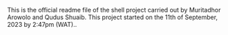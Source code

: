This is the official readme file of the shell project carried out by Muritadhor Arowolo and Qudus Shuaib.
This project started on the 11th of September, 2023 by 2:47pm (WAT)..

